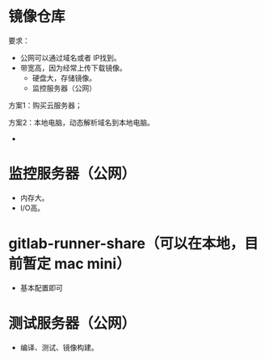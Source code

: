 # 镜像仓库

要求：

* 公网可以通过域名或者 IP找到。
* 带宽高，因为经常上传下载镜像。
  * 硬盘大，存储镜像。
  * 监控服务器（公网）

方案1：购买云服务器；

方案2：本地电脑，动态解析域名到本地电脑。

* 
# 监控服务器（公网）

* 内存大。
* I/O高。

# gitlab-runner-share（可以在本地，目前暂定 mac mini）

* 基本配置即可

# 测试服务器（公网）

* 编译、测试、镜像构建。



